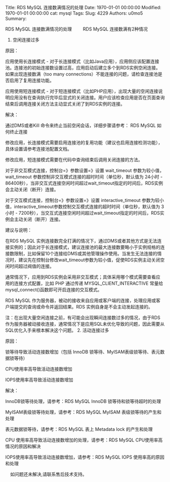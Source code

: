 Title: RDS MySQL 连接数满情况的处理
Date: 1970-01-01 00:00:00
Modified: 1970-01-01 00:00:00
cat: mysql
Tags: 
Slug: 4229
Authors: u0mo5 
Summary: 

RDS MySQL 连接数满情况的处理
 
 
 
 
RDS MySQL 连接数满有2种情况
1. 空闲连接过多

原因：


应用使用长连接模式 - 对于长连接模式（比如Java应用），应用侧应该配置连接池。连接池的初始连接数设置过高，应用启动后建立多个到RDS实例空闲连接。如果出现连接数满（too many connections）不能连接的问题，请检查连接池是否启用了复用连接功能。


应用使用短连接模式 - 对于短连接模式（比如PHP应用），出现大量的空闲连接说明应用没有在查询执行完毕后显式的关闭连接。用户应该检查应用是否在页面查询结束后调用连接关闭方法主动显式关闭了到RDS实例的连接。


解决：


通过DMS或者Kill 命令来终止当前空闲会话，详细步骤请参考： RDS MySQL 如何终止连接


修改应用，长连接模式需要启用连接池的复用功能（建议也启用连接检测功能），具体设置请参考连接池配置文档。


修改应用，短连接模式需要在代码中查询结束后调用关闭连接的方法。


对于非交互模式连接，控制台=》参数设置=》设置 wait_timeout 参数为较小值，wait_timeout 参数控制非交互模式连接的超时时间（单位秒，默认值为 24小时 - 86400秒），当非交互式连接空闲时间超过wait_timeout指定的时间后，RDS实例会主动关闭（断开）连接。





对于交互模式连接，控制台=》参数设置=》设置 interactive_timeout 参数为较小值，interactive_timeout参数控制交互模式连接的超时时间（单位秒，默认值为 3小时 - 7200秒），当交互式连接空闲时间超过wait_timeout指定的时间后，RDS实例会主动关闭（断开）连接。



建议与说明：


在RDS MySQL 实例连接数完全打满的情况下，通过DMS或者其他方式是无法连接实例的；因此对于长连接模式，建议连接池的最大连接数要略小于实例规格的连接数限制，比如保留10个连接给DMS或其他管理操作使用。当发生无法连接的情况时，建议先在控制台修改wait_timeout参数为较小值，促使RDS实例主动关闭空闲时间超过阀值的连接。


通常情况下，应用到RDS实例会采用非交互模式；具体采用哪个模式需要查看应用的连接方式配置，比如 PHP 通过传递 MYSQL_CLIENT_INTERACTIVE 常量给 mysql_connect()函数即可开启连接的交互模式。


RDS MySQL 作为服务器，被动的接收来自应用或客户端的连接，处理应用或客户端提交的查询或命令并返回结果。RDS 实例自身是不会主动发起连接的。


注：在出现大量空闲连接之前，有可能会出现瞬间连接数过多的情况，由于RDS作为服务器被动接收连接，通常情况下是应用SQL未优化导致的问题，因此需要从SQL优化入手来根本解决这个问题。
2. 活动连接过多

原因：


锁等待导致活动连接数增加（包括 InnoDB 锁等待、MyISAM表级锁等待、表元数据锁等待）


CPU使用率高导致活动连接数增加


IOPS使用率高导致活动连接数增加


解决：


InnoDB锁等待处理，请参考：RDS MySQL InnoDB 锁等待和锁等待超时的处理


MyISAM表级锁等待处理，请参考：RDS MySQL MyISAM 表级锁等待的产生和处理


表元数据锁等待，请参考：RDS MySQL 表上 Metadata lock 的产生和处理


CPU 使用率高导致活动连接数增加的处理，请参考：RDS MySQL CPU使用率高情况的原因和解决


IOPS使用率高导致活动连接数增加，请参考：RDS MySQL IOPS 使用率高的原因和处理
 


 
 
如问题还未解决,请联系售后技术支持。
 
